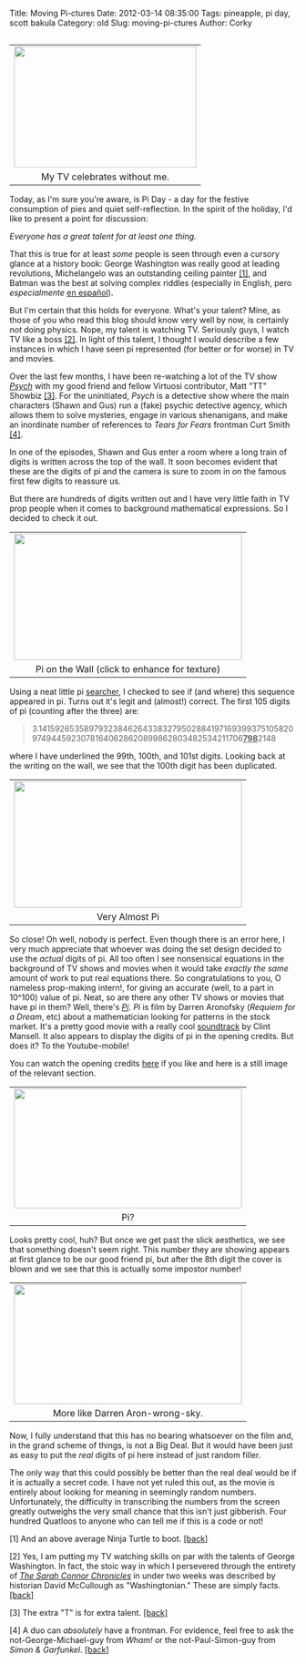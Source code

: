 Title: Moving Pi-ctures
Date: 2012-03-14 08:35:00
Tags: pineapple, pi day, scott bakula
Category: old
Slug: moving-pi-ctures
Author: Corky


<table cellpadding="0" cellspacing="0" class="tr-caption-container" style="float: left; margin-right: 1em; text-align: left;"><tbody><tr><td style="text-align: center;"><a href="http://4.bp.blogspot.com/-YJBJw29pxZk/T1ribOQLS-I/AAAAAAAAAVA/xsJ-KAOJt5w/s1600/tv_pi.jpg" imageanchor="1" style="clear: left; margin-bottom: 1em; margin-left: auto; margin-right: auto;"><img border="0" height="213" src="http://4.bp.blogspot.com/-YJBJw29pxZk/T1ribOQLS-I/AAAAAAAAAVA/xsJ-KAOJt5w/s320/tv_pi.jpg" width="320" /></a></td></tr><tr><td class="tr-caption" style="text-align: center;">My TV celebrates without me.</td></tr></tbody></table>Today, as I'm sure you're aware, is Pi Day - a day for the festive consumption of pies and quiet self-reflection.  In the spirit of the holiday, I'd like to present a point for discussion:

<i>Everyone has a great talent for at least one thing.</i>

That this is true for at least <i>some</i> people is seen through even a cursory glance at a history book:  George Washington was really good at leading revolutions, Michelangelo was an outstanding ceiling painter <a href="#note1">[1]</a><a id="back1"></a>, and Batman was the best at solving complex riddles (especially in English, pero <i>especialmente</i> <a href="http://www.youtube.com/watch?v=RY1U_pXUxUo&amp;feature=related">en español</a>). 

But I'm certain that this holds for everyone.  What's your talent? Mine, as those of you who read this blog should know very well by now, is certainly <i>not</i> doing physics.  Nope, my talent is watching TV.  Seriously guys, I watch TV like a boss <a href="#note2">[2]</a><a id="back2"></a>.  In light of this talent, I thought I would describe a few instances in which I have seen pi represented (for better or for worse) in TV and movies.

<a name='more'></a>Over the last few months, I have been re-watching a lot of the TV show <i><a href="http://en.wikipedia.org/wiki/Psych">Psych</a></i> with my good friend and fellow Virtuosi contributor, Matt "TT" Showbiz <a href="#note3">[3]</a><a id="back3"></a>.  For the uninitiated, <i>Psych</i> is a detective show where the main characters (Shawn and Gus) run a (fake) psychic detective agency, which allows them to solve mysteries, engage in various shenanigans, and make an inordinate number of references to <i>Tears for Fears</i> frontman Curt Smith <a href="#note4">[4]</a><a id="back4"></a>.

In one of the episodes, Shawn and Gus enter a room where a long train of digits is written across the top of the wall.  It soon becomes evident that these are the digits of pi and the camera is sure to zoom in on the famous first few digits to reassure us. 

But there are hundreds of digits written out and I have very little faith in TV prop people when it comes to background mathematical expressions.  So I decided to check it out. 

<table cellpadding="0" cellspacing="0" class="tr-caption-container" style="margin-left: auto; margin-right: auto; text-align: center;"><tbody><tr><td style="text-align: center;"><a href="http://4.bp.blogspot.com/-sIqwUS9wlog/T17KQ7mU7nI/AAAAAAAAAV4/1hiiMuN-yxA/s1600/pi_psych1.png" imageanchor="1" style="margin-left: auto; margin-right: auto;"><img border="0" height="222" src="http://4.bp.blogspot.com/-sIqwUS9wlog/T17KQ7mU7nI/AAAAAAAAAV4/1hiiMuN-yxA/s400/pi_psych1.png" width="400" /></a></td></tr><tr><td class="tr-caption" style="text-align: center;">Pi on the Wall (click to enhance for texture)</td></tr></tbody></table>Using a neat little pi <a href="http://www.angio.net/pi/piquery">searcher</a>, I checked to see if (and where) this sequence appeared in pi.  Turns out it's legit and (almost!) correct.  The first 105 digits of pi (counting after the three) are:
<blockquote class="tr_bq"><div id="showstring"><span style="background-color: white;">3.14159265358979323846264338327950288419716939937510582097494459230781640628620899862803482534211706<b><u>798</u></b>2148</span></div><div id="querytime" style="font-size: 13px; font-style: italic; margin-right: 5px; text-align: right;"></div></blockquote><span style="background-color: white;">where I have underlined the 99th, 100th, and 101st digits.  Looking back at the writing on the wall, we see that the 100th digit has been duplicated.</span>
<span style="background-color: white;">
</span>
<table align="center" cellpadding="0" cellspacing="0" class="tr-caption-container" style="margin-left: auto; margin-right: auto; text-align: center;"><tbody><tr><td style="text-align: center;"><a href="http://1.bp.blogspot.com/-6vQ2gmfNULw/T17Nb29jAvI/AAAAAAAAAWA/2hMW9vdU3S0/s1600/pi_psych.png" imageanchor="1" style="margin-left: auto; margin-right: auto;"><img border="0" height="222" src="http://1.bp.blogspot.com/-6vQ2gmfNULw/T17Nb29jAvI/AAAAAAAAAWA/2hMW9vdU3S0/s400/pi_psych.png" width="400" /></a></td></tr><tr><td class="tr-caption" style="text-align: center;">Very Almost Pi</td></tr></tbody></table><span style="background-color: white;">So close!  Oh well, nobody is perfect.  Even though there is an error here, I very much appreciate that whoever was doing the set design decided to use the <i>actual</i> digits of pi.  All too often I see nonsensical equations in the background of TV shows and movies when it would take <i>exactly the same</i> amount of work to put real equations there.  So congratulations to you, O nameless prop-making intern!, for giving an accurate (well, to a part in 10^100) value of pi.</span>
<span style="background-color: white;">
</span>
Neat, so are there any other TV shows or movies that have pi in them?  Well, there's <a href="http://www.youtube.com/watch?v=jo18VIoR2xU" style="font-style: italic;">Pi</a>.  <i>Pi</i> is film by Darren Aronofsky (<i>Requiem for a Dream</i>, etc) about a mathematician looking for patterns in the stock market.  It's a pretty good movie with a really cool <a href="http://www.youtube.com/watch?v=9Cq_QO_4Cx4&amp;feature=player_embedded">soundtrack</a> by Clint Mansell.  It also appears to display the digits of pi in the opening credits.  But does it?  To the Youtube-mobile!

You can watch the opening credits <a href="http://www.youtube.com/watch?v=L61x5mbE-jc">here</a> if you like and here is a still image of the relevant section.

<table cellpadding="0" cellspacing="0" class="tr-caption-container" style="margin-left: auto; margin-right: auto; text-align: center;"><tbody><tr><td style="text-align: center;"><a href="http://4.bp.blogspot.com/-pEbkgRx-PFw/T17UHYdfhwI/AAAAAAAAAWI/vsyzWd139pg/s1600/sad_pi.png" imageanchor="1" style="margin-left: auto; margin-right: auto;"><img border="0" height="210" src="http://4.bp.blogspot.com/-pEbkgRx-PFw/T17UHYdfhwI/AAAAAAAAAWI/vsyzWd139pg/s400/sad_pi.png" width="400" /></a></td></tr><tr><td class="tr-caption" style="text-align: center;">Pi?</td></tr></tbody></table><span style="background-color: white;">Looks pretty cool, huh?  But once we get past the slick aesthetics, we see that something doesn't seem right.  This number they are showing appears at first glance to be our good friend pi, but after the 8th digit the cover is blown and we see that this is actually some impostor number!  </span>
<span style="background-color: white;">
</span>
<table cellpadding="0" cellspacing="0" class="tr-caption-container" style="margin-left: auto; margin-right: auto; text-align: center;"><tbody><tr><td style="text-align: center;"><a href="http://2.bp.blogspot.com/-5afmhwZOhWk/T17U-d1okrI/AAAAAAAAAWQ/KB7NHwwOvQg/s1600/verysadpi.png" imageanchor="1" style="margin-left: auto; margin-right: auto;"><img border="0" height="210" src="http://2.bp.blogspot.com/-5afmhwZOhWk/T17U-d1okrI/AAAAAAAAAWQ/KB7NHwwOvQg/s400/verysadpi.png" width="400" /></a></td></tr><tr><td class="tr-caption" style="text-align: center;">More like Darren Aron-wrong-sky.</td></tr></tbody></table>Now, I fully understand that this has no bearing whatsoever on the film and, in the grand scheme of things, is not a Big Deal.  But it would have been just as easy to put the <i>real</i> digits of pi here instead of just random filler. 

The only way that this could possibly be better than the real deal would be if it is actually a secret code.  I have not yet ruled this out, as the movie is entirely about looking for meaning in seemingly random numbers.  Unfortunately, the difficulty in transcribing the numbers from the screen greatly outweighs the very small chance that this isn't just gibberish.  Four hundred Quatloos to anyone who can tell me if this is a code or not!


<p id="note1">[1] And an above average Ninja Turtle to boot. <a href="#back1"> [back] </a></p> <p id="note2">[2] Yes, I am putting my TV watching skills on par with the talents of George Washington.  In fact, the stoic way in which I persevered through the entirety of <i><a href="http://en.wikipedia.org/wiki/Terminator:_The_Sarah_Connor_Chronicles">The Sarah Connor Chronicles</a> </i>in under two weeks was described by historian David McCullough as "Washingtonian."  These are simply facts. <a href="#back2"> [back] </a></p> <p id="note3">[3] The extra "T" is for extra talent. <a href="#back3"> [back] </a></p>  <p id="note4">[4] A duo can <i>absolutely</i> have a frontman.  For evidence, feel free to ask the not-George-Michael-guy from <i>Wham!</i> or the not-Paul-Simon-guy from <i>Simon &amp; Garfunkel</i>. <a href="#back4"> [back] </a></p>
